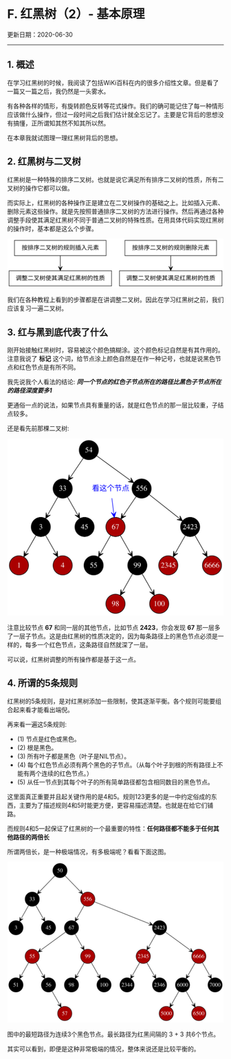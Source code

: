 # F. 红黑树（2）- 基本原理

更新日期：2020-06-30

-------------------

## 1. 概述

在学习红黑树的时候，我阅读了包括WiKi百科在内的很多介绍性文章。但是看了一篇又一篇之后，我仍然是一头雾水。

有各种各样的情形，有旋转颜色反转等花式操作。我们的确可能记住了每一种情形应该做什么操作，但过一段时间之后我们估计就全忘记了。主要是它背后的思想没有搞懂，正所谓知其然不知其所以然。

在本章我就试图理一理红黑树背后的思想。

## 2. 红黑树与二叉树

红黑树是一种特殊的排序二叉树。也就是说它满足所有排序二叉树的性质，所有二叉树的操作它都可以做。

而实际上，红黑树的各种操作正是建立在二叉树操作的基础之上。比如插入元素、删除元素这些操作。就是先按照普通排序二叉树的方法进行操作。然后再通过各种调整手段使其满足红黑树不同于普通二叉树的特殊性质。在用具体代码实现红黑树的操作时，基本都是这么个步骤。

![红黑树的操作](S006.files/红黑树的操作1.svg)

我们在各种教程上看到的步骤都是在讲调整二叉树。因此在学习红黑树之前，我们应该复习一遍二叉树。

## 3. 红与黑到底代表了什么

刚开始接触红黑树时，容易被这个颜色搞糊涂。这个颜色标记自然是有其作用的。注意我说了 __标记__ 这个词，给节点涂上颜色自然是在作一种记号，也就是说黑色节点和红色节点是有所不同。

我先说我个人看法的结论: ___同一个节点的红色子节点所在的路径比黑色子节点所在的路径深度要多1___

更通俗一点的说法，如果节点具有重量的话，就是红色节点的那一层比较重，子结点较多。

还是看先前那棵二叉树:

![红黑树的操作](S006.files/红黑树的操作2.svg)

注意比较节点 __67__ 和同一层的其他节点，比如节点 __2423__，你会发现 __67__ 那一层多了一层子节点。这是由红黑树的性质决定的，因为每条路径上的黑色节点必须是一样的，每多一个红色节点，这条路径自然就深了一层。

可以说，红黑树调整的所有操作都是基于这一点。

## 4. 所谓的5条规则

红黑树的5条规则，是对红黑树添加一些限制，使其逐渐平衡。各个规则可能要组合起来看才能看出端倪。

再来看一遍这5条规则:

- (1) 节点是红色或黑色。
- (2) 根是黑色。
- (3) 所有叶子都是黑色（叶子是NIL节点）。
- (4) 每个红色节点必须有两个黑色的子节点。（从每个叶子到根的所有路径上不能有两个连续的红色节点。）
- (5) 从任一节点到其每个叶子的所有简单路径都包含相同数目的黑色节点。

这里面真正重要并且起关键作用的是4和5。规则123更多的是一中约定俗成的东西，主要为了描述规则4和5时能更方便，更容易描述清楚。也就是在给它们铺路。

而规则4和5一起保证了红黑树的一个最重要的特性：__任何路径都不能多于任何其他路径的两倍长__

所谓两倍长，是一种极端情况，有多极端呢？看看下面这图。

![红黑树的操作](S006.files/红黑树的操作3.svg)

图中的最短路径为连续3个黑色节点。最长路径为红黑间隔的 3 + 3 共6个节点。

其实可以看到，即便是这种非常极端的情况，整体来说还是比较平衡的。
